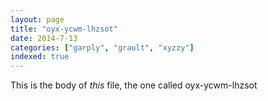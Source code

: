 ```yaml
---
layout: page
title: "oyx-ycwm-lhzsot"
date: 2014-7-13
categories: ["garply", "grault", "xyzzy"]
indexed: true
---
```

This is the body of _this_ file, the one called oyx-ycwm-lhzsot
